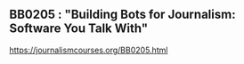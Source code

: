 ## BB0205 : "Building Bots for Journalism: Software You Talk With"

https://journalismcourses.org/BB0205.html